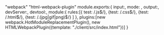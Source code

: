 
"webpack"
"html-webpack-plugin"
  module.exports:{
    input:,
    mode: ,
    output:,
    devServer:,
    devtool:,
    module:{
      rules:[{  test: /\.js$/},
            {test: /\.css$/},
            {test: /\.html$/},
            {test: /\.(jpg|gif|png)$/}
      ]
    },
    plugins:[new webpack.HotModuleReplacementPlugin(),
    new HTMLWebpackPlugin({template: "./client/src/index.html"})]
  }
